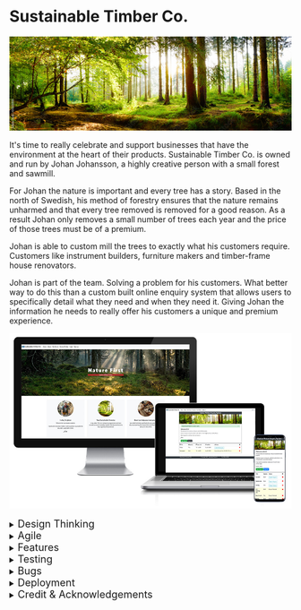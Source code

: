 # Sustainable Timber Co. 

![alt text](static/images/about_hero.jpg)

It's time to really celebrate and support businesses that have the environment at the heart of their products. Sustainable Timber Co. is owned and run by Johan Johansson, a highly creative person with a small forest and sawmill.

For Johan the nature is important and every tree has a story. Based in the north of Swedish, his method of forestry ensures that the nature remains unharmed and that every tree removed is removed for a good reason. As a result Johan only removes a small number of trees each year and the price of those trees must be of a premium. 

Johan is able to custom mill the trees to exactly what his customers require. Customers like instrument builders, furniture makers and timber-frame house renovators. 

Johan is part of the team. Solving a problem for his customers. What better way to do this than a custom built online enquiry system that allows users to specifically detail what they need and when they need it. Giving Johan the information he needs to really offer his customers a unique and premium experience.  

![alt text](readme_media/hero_image.jpg)

<details><summary><font size="4">Design Thinking</font></summary>

### Video Proposal
I created a proposal video. This would be presented to owners or investors.

[![Watch the video](readme_media/video_thumbnail.png)](https://youtu.be/HH_DNE370Mw)

### The company
This is based on a real-life company in the North of Sweden. For these small sawmills it is currently hard for them to connect with customers, without having a custom made website and backend. Often enquires and communications are done via Facebook or some-kind of primitive local online market place. 

### Knowing the customer
I spoke with a number of people that worked with wood. Daniel and Niklas stood out as the kind of people that would use a custom milled timber company. 

There results are below, with keywords highlighted in red text.
![Interview 1](readme_media/interview1.png)
![Interview 2](readme_media/interview2.png)

### Persona 
The projects - Persona
![persona image](readme_media/research_persona.png)

### Brainstorm
Brain Storm 1 - General ideas for the website
![Brainstorm 1](readme_media/brain_storm.png)
Brain Storm 2 - Focusing in on viable ideas
![brainstorm 2](readme_media/brain_storm2.png)

### Wireframes
Below is an example of my original wireframes for this project. You can see that the final website evolved from these first concepts of how the website would look.
![Wireframes](readme_media/thumbnails1.jpg)


### Planning & Design
My original plan was to use two databases. One containing quotes and the other containing items that would sit within quotes. Allowing the user to request a number of items within a single quote.
![Wireframes](readme_media/project_planning1.jpg)

After trying this in production I came across the problem of tieing together the quote ID to the Items database. This felt a little too advanced for this project as so I simplified the idea to one database. The user could still make multiple enquires, but it would be contained in one database. This felt more realistic given my skill level and the time allocated for the project.

Below is the database model I switched to using for the project.

![Wireframes](readme_media/project_planning2.jpg)


</details>

<details><summary><font size="4">Agile</font></summary>

<details><summary>User Stories & Agile
</summary>
I generated over 100 user stories in the development of this project. I made use of the 'project' feature within GitHub to manage the ordering and completion. 

[Link to the Github Project used in this project](https://github.com/users/andrewcargill/projects/7)

User Stories were very useful during development as they allowed me to closely track progress. I discovered that using tick-boxes for each 'task' really helped monitor the completion of a user story.

![User Story](readme_media/userstory.jpg)

</details>

<details><summary>Story Points & Sprints
</summary>
My allocation and valuing of story points moved a little as the project progressed. I completed my first sprint and re-assessed the value of 1 story point - After the first week of development I was confident on the value of one story point. For me this was a User Story that I knew how to complete and required little background research. 

Sprint lengths changed depending on my work/ study hours for that day or week of production. This would be much easier with a standard 40hr week, but I did feel that it was useful to apply sprints to my work even when working alone and studying as I do, as it helped me set goals for sections of the projects development.

![Sprint](readme_media/sprint.png)

</details>



<details><summary>Epics into User Stories
</summary>
Below is an example of how I turned an epic into User Stories. 


| Epic       | User Stories          |
| ------------- |-------------|
| [Final Design - EPIC](https://github.com/andrewcargill/johans_eco_timber/issues/44)    | [Calendar](https://github.com/andrewcargill/johans_eco_timber/issues/80)  |
||[Redirect on login](https://github.com/andrewcargill/johans_eco_timber/issues/77)    |
||[Hero Image text](https://github.com/andrewcargill/johans_eco_timber/issues/72)    |
||[Optimal image sizes](https://github.com/andrewcargill/johans_eco_timber/issues/73)    |
||[Copyright icon](https://github.com/andrewcargill/johans_eco_timber/issues/74)    |
||[Fix mobile design for specific pages](https://github.com/andrewcargill/johans_eco_timber/issues/75)    |
||[Change 'register' to 'signup'](https://github.com/andrewcargill/johans_eco_timber/issues/76)    |
||[Capitalize user name when displayed](https://github.com/andrewcargill/johans_eco_timber/issues/78)    |
||[Explore information container background color](https://github.com/andrewcargill/johans_eco_timber/issues/79)    |
||[Align Navigation](https://github.com/andrewcargill/johans_eco_timber/issues/45)    |
||[Navigation fixed to top of screen](https://github.com/andrewcargill/johans_eco_timber/issues/70)    |
||[Favicon](https://github.com/andrewcargill/johans_eco_timber/issues/33)    |

</details>


</details>

<details><summary><font size="4">Features</font></summary>

### Existing Features

<details><summary>Navigation</summary>

![Sprint](readme_media/navigation.jpg)

- Responsive design
- Displays custom menu for logged in user
- Display custom menu for Admin (Superuser)
- Displays status of user login - logged out

</details>

<details><summary>Website</summary>

![Sprint](readme_media/website.jpg)

- Responsive design
- Simple information
- Clearly displaying 'Johan' to build customer trust

</details>

<details><summary>Enquiry System</summary>

![Sprint](readme_media/enquiry_system.jpg)

- Responsive design
- User can create an enquiry
- User can edit an enquiry
- User can submit an enquiry
- User can delete an enquiry
- Admin can update the status to 'emailed'. This will reflect in users view

</details>

<details><summary>Johan at the centre</summary>

![Sprint](readme_media/johan.jpg)

- Personal experience and personal service


</details>

### Future Features

</details>

<details><summary><font size="4">Testing</font></summary>
<details><summary>Manual Testing 
</summary>

| Page        | Description           | Result  |
| ------------- |-------------| -----|
| Index.html    | About button | Pass |
|      | Responsive Design - Mobile > Large      |   Pass |
|      | Hello, I'm Johan Link      |   Pass |
|  | True Sustainable Forestry Link      |Pass |
||How I can help... Link|Pass|
||Take only the trees... Link|Pass|
||That creatuve... link|Pass|
|About|Responsive design - Mobile > Large|Pass|
||Link test|Pass|
|Forest|Responsive Design - Mobile > Large|Pass|
||Link test|Pass|
|Customer Timber|Responsive Design - Mobile > Large|Pass|
||Link test|Pass|
|Login|Log in with Username & Password|Pass|
||Login with incorrect details (help text)|Pass|
||Link to 'sign up' test |Pass|
||Successful login - User to 'quote_list' with username displayed |Pass|
||Successful login - Admin to 'quote_list' with username displayed |Pass|
|Sign up| Sign up with correct information |Pass|
||Sign up with incorrect info (help text)|Pass|
||Test 'sign in' link|Pass|
|Enquiry (list view)|Responsive Design - Mobile > Large|Pass|
||New enquiry button loads new enquiry form|Pass|
||Sign out button loads sign out confirmation view|Pass|
||(Unsubmitted) Delete button loads delete confirmation view|Pass|
||(Submitted) Delete button loads delete confirmation view|Pass|
||(Email sent) Delete button loads delete confirmation view|Pass|
||Scrolling for many items|Pass|
|New Enquiry form|Responsive Design - Mobile > Large|Pass|
||Completed form - submit button - saves and loads list view|Pass|
||Uncompleted form - submit button - help text shown|Pass|
||Cancel button - User returned to list view|Pass|
||Datepicker - Loads when clicked|Pass|
||Number fields - Only except numbers|Pass|
||Comment field allows for large string|Pass|
|Submit form view|Responsive Design - Mobile > Large|Pass|
||Displayed details match the record being submitted|Pass|
||Submit button - changes status of enquiry and loads list view|Pass|
||Cancel button - Enquiry remains unsubmitted - loads list view|Pass|
|Delete view|Responsive Design - Mobile > Large|Pass|
||Delete button - Loads list view and removes the enquiry|Pass|
||Cancel button - Loads list view and enquiry remains in list|Pass|
|Edit Enquiry|Responsive Design - Mobile > Large|Pass|
||Save changes button updates enquiry|Pass|
||Cancel button returns user to list view|Pass|
||Incorrect changes - Help text shown|Pass|
|Alert Box|Alert shown after enquiry saved|Pass|
||Alert shown after enquiry edited|Pass|
||Alert shown after enquiry submitted|Pass|
||Alert shown after user logs out|Pass|
|User status|Not shown when user is not logged in|Pass|
||Displays users name when logged in|Pass|
||Confirms user has logged out - after logout|Pass|
|Navigation|Responsive Design - Mobile > Large|Pass|
||Home links to index.html|Pass|
||About links to about.html|Pass|
||Out forest links to outforest.html|Pass|
||Custom timber links to about_enquiry_system.html|Pass|
||Login links to accounts/login/|Pass|
||Sign up links to /accounts/signup/|Pass|
||User Logged in - Enquires links to quote_list.html|Pass|
||User logged in - New Enquiry links to new_enquiry.html|Pass|
||User logged in - Log out links to accounts/logout/|Pass|
||Admin logged in -Admin control panel links to /admin |Pass|
||Admin logged in - Log out links to accounts/logout/|Pass|
|Admin view|Admin changes status to emailed - Updates list view|Pass|

</details>

<details><summary>Automated Testing
</summary>
Xxx
</details>

</details>


<details><summary><font size="4">Bugs</font></summary>

### Solved

<details><summary>Bootstrap & Materialize
</summary>
I had zero experience on these and as both were used in the walkthroughs I thought they were equals. I went with Materialise. This backfired when I was trying to work out forms as I was informed by a tutor that Materialise was seen as very dated and that I would experience problems with Django should I choice to continue working with it. 

As this project involves many elements I found that I didn’t really have the time to focus and learn the true powers of Bootstrap. For this project it is used on a basic level.
</details>
<details><summary>Power of Agile - A change of direction
</summary>
I needed to change direction on the enquiry system implementation. My original plan was to allow the user to create an enquiry, add a number of items to the enquiry and then submit the enquiry. At the stage where I had the database models installed and was trying to solve the problem of including items within the enquiry I realised that this was maybe a little ambitious for this project. 

I decided to simplify the idea into one database and enable the user to create an enquiry and then submit the enquiry. The system would allow the user to create and submit any number of enquires. 
</details>

<details><summary>Deployment
</summary>
I spent 3 hours working with Rebecca (Tutor) to help me get the site live. 
</details>

### Unsolved

<details><summary>Styling of Sign up
</summary>
I just ran out of time!
</details>

<details><summary>Selecting deadline date
</summary>
There should be an error if a user selects a date which is in the past. I looked into solving this but I felt I just didn't have the time to do it. 
</details>

<details><summary>Another
</summary>
Xxx
</details>

</details>

<details><summary><font size="4">Deployment</font></summary>

### Deploying to Heroku
### Database setup
### Cloudinary

</details>

<details><summary><font size="4">Credit & Acknowledgements</font></summary>

### Credits
### Acknowledgements
</details>


